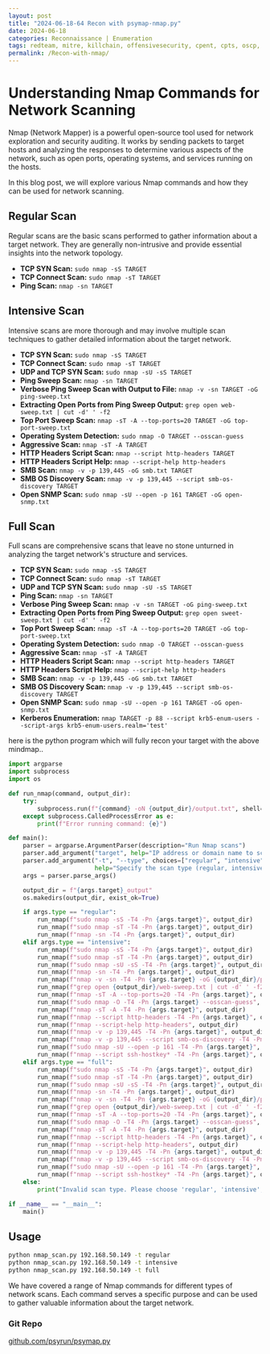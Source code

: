 ```yaml
---
layout: post
title: "2024-06-18-64 Recon with psymap-nmap.py"
date: 2024-06-18
categories: Reconnaissance | Enumeration
tags: redteam, mitre, killchain, offensivesecurity, cpent, cpts, oscp, exploit
permalink: /Recon-with-nmap/
---
```

# Understanding Nmap Commands for Network Scanning

Nmap (Network Mapper) is a powerful open-source tool used for network exploration and security auditing. It works by sending packets to target hosts and analyzing the responses to determine various aspects of the network, such as open ports, operating systems, and services running on the hosts.

In this blog post, we will explore various Nmap commands and how they can be used for network scanning.

## Regular Scan

Regular scans are the basic scans performed to gather information about a target network. They are generally non-intrusive and provide essential insights into the network topology.

- **TCP SYN Scan:** `sudo nmap -sS TARGET`
- **TCP Connect Scan:** `sudo nmap -sT TARGET`
- **Ping Scan:** `nmap -sn TARGET`

## Intensive Scan

Intensive scans are more thorough and may involve multiple scan techniques to gather detailed information about the target network.

- **TCP SYN Scan:** `sudo nmap -sS TARGET`
- **TCP Connect Scan:** `sudo nmap -sT TARGET`
- **UDP and TCP SYN Scan:** `sudo nmap -sU -sS TARGET`
- **Ping Sweep Scan:** `nmap -sn TARGET`
- **Verbose Ping Sweep Scan with Output to File:** `nmap -v -sn TARGET -oG ping-sweep.txt`
- **Extracting Open Ports from Ping Sweep Output:** `grep open web-sweep.txt | cut -d' ' -f2`
- **Top Port Sweep Scan:** `nmap -sT -A --top-ports=20 TARGET -oG top-port-sweep.txt`
- **Operating System Detection:** `sudo nmap -O TARGET --osscan-guess`
- **Aggressive Scan:** `nmap -sT -A TARGET`
- **HTTP Headers Script Scan:** `nmap --script http-headers TARGET`
- **HTTP Headers Script Help:** `nmap --script-help http-headers`
- **SMB Scan:** `nmap -v -p 139,445 -oG smb.txt TARGET`
- **SMB OS Discovery Scan:** `nmap -v -p 139,445 --script smb-os-discovery TARGET`
- **Open SNMP Scan:** `sudo nmap -sU --open -p 161 TARGET -oG open-snmp.txt`

## Full Scan

Full scans are comprehensive scans that leave no stone unturned in analyzing the target network's structure and services.

- **TCP SYN Scan:** `sudo nmap -sS TARGET`
- **TCP Connect Scan:** `sudo nmap -sT TARGET`
- **UDP and TCP SYN Scan:** `sudo nmap -sU -sS TARGET`
- **Ping Scan:** `nmap -sn TARGET`
- **Verbose Ping Sweep Scan:** `nmap -v -sn TARGET -oG ping-sweep.txt`
- **Extracting Open Ports from Ping Sweep Output:** `grep open sweet-sweep.txt | cut -d' ' -f2`
- **Top Port Sweep Scan:** `nmap -sT -A --top-ports=20 TARGET -oG top-port-sweep.txt`
- **Operating System Detection:** `sudo nmap -O TARGET --osscan-guess`
- **Aggressive Scan:** `nmap -sT -A TARGET`
- **HTTP Headers Script Scan:** `nmap --script http-headers TARGET`
- **HTTP Headers Script Help:** `nmap --script-help http-headers`
- **SMB Scan:** `nmap -v -p 139,445 -oG smb.txt TARGET`
- **SMB OS Discovery Scan:** `nmap -v -p 139,445 --script smb-os-discovery TARGET`
- **Open SNMP Scan:** `sudo nmap -sU --open -p 161 TARGET -oG open-snmp.txt`
- **Kerberos Enumeration:** `nmap TARGET -p 88 --script krb5-enum-users --script-args krb5-enum-users.realm='test'`


here is the python program which will fully recon your target with the above mindmap..
```python
import argparse
import subprocess
import os

def run_nmap(command, output_dir):
    try:
        subprocess.run(f"{command} -oN {output_dir}/output.txt", shell=True, check=True)
    except subprocess.CalledProcessError as e:
        print(f"Error running command: {e}")

def main():
    parser = argparse.ArgumentParser(description="Run Nmap scans")
    parser.add_argument("target", help="IP address or domain name to scan")
    parser.add_argument("-t", "--type", choices=["regular", "intensive", "full"], default="regular",
                        help="Specify the scan type (regular, intensive, or full)")
    args = parser.parse_args()

    output_dir = f"{args.target}_output"
    os.makedirs(output_dir, exist_ok=True)

    if args.type == "regular":
        run_nmap(f"sudo nmap -sS -T4 -Pn {args.target}", output_dir)
        run_nmap(f"sudo nmap -sT -T4 -Pn {args.target}", output_dir)
        run_nmap(f"nmap -sn -T4 -Pn {args.target}", output_dir)
    elif args.type == "intensive":
        run_nmap(f"sudo nmap -sS -T4 -Pn {args.target}", output_dir)
        run_nmap(f"sudo nmap -sT -T4 -Pn {args.target}", output_dir)
        run_nmap(f"sudo nmap -sU -sS -T4 -Pn {args.target}", output_dir)
        run_nmap(f"nmap -sn -T4 -Pn {args.target}", output_dir)
        run_nmap(f"nmap -v -sn -T4 -Pn {args.target} -oG {output_dir}/ping-sweep.txt", output_dir)
        run_nmap(f"grep open {output_dir}/web-sweep.txt | cut -d' ' -f2", output_dir)
        run_nmap(f"nmap -sT -A --top-ports=20 -T4 -Pn {args.target}", output_dir)
        run_nmap(f"sudo nmap -O -T4 -Pn {args.target} --osscan-guess", output_dir)
        run_nmap(f"nmap -sT -A -T4 -Pn {args.target}", output_dir)
        run_nmap(f"nmap --script http-headers -T4 -Pn {args.target}", output_dir)
        run_nmap(f"nmap --script-help http-headers", output_dir)
        run_nmap(f"nmap -v -p 139,445 -T4 -Pn {args.target}", output_dir)
        run_nmap(f"nmap -v -p 139,445 --script smb-os-discovery -T4 -Pn {args.target}", output_dir)
        run_nmap(f"sudo nmap -sU --open -p 161 -T4 -Pn {args.target}", output_dir)
        run_nmap(f"nmap --script ssh-hostkey* -T4 -Pn {args.target}", output_dir)
    elif args.type == "full":
        run_nmap(f"sudo nmap -sS -T4 -Pn {args.target}", output_dir)
        run_nmap(f"sudo nmap -sT -T4 -Pn {args.target}", output_dir)
        run_nmap(f"sudo nmap -sU -sS -T4 -Pn {args.target}", output_dir)
        run_nmap(f"nmap -sn -T4 -Pn {args.target}", output_dir)
        run_nmap(f"nmap -v -sn -T4 -Pn {args.target} -oG {output_dir}/ping-sweep.txt", output_dir)
        run_nmap(f"grep open {output_dir}/web-sweep.txt | cut -d' ' -f2", output_dir)
        run_nmap(f"nmap -sT -A --top-ports=20 -T4 -Pn {args.target}", output_dir)
        run_nmap(f"sudo nmap -O -T4 -Pn {args.target} --osscan-guess", output_dir)
        run_nmap(f"nmap -sT -A -T4 -Pn {args.target}", output_dir)
        run_nmap(f"nmap --script http-headers -T4 -Pn {args.target}", output_dir)
        run_nmap(f"nmap --script-help http-headers", output_dir)
        run_nmap(f"nmap -v -p 139,445 -T4 -Pn {args.target}", output_dir)
        run_nmap(f"nmap -v -p 139,445 --script smb-os-discovery -T4 -Pn {args.target}", output_dir)
        run_nmap(f"sudo nmap -sU --open -p 161 -T4 -Pn {args.target}", output_dir)
        run_nmap(f"nmap --script ssh-hostkey* -T4 -Pn {args.target}", output_dir)
    else:
        print("Invalid scan type. Please choose 'regular', 'intensive', or 'full'.")

if __name__ == "__main__":
    main()
```
## Usage
```sh
python nmap_scan.py 192.168.50.149 -t regular
python nmap_scan.py 192.168.50.149 -t intensive
python nmap_scan.py 192.168.50.149 -t full
```


We have covered a range of Nmap commands for different types of network scans. Each command serves a specific purpose and can be used to gather valuable information about the target network.

### Git Repo
[github.com/psyrun/psymap.py](https://github.com/psyrun/psymap.py) 



